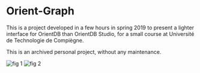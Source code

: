 # Orient-Graph

This is a project developed in a few hours in spring 2019 to present a lighter interface for OrientDB than OrientDB Studio, for a small course at Université de Technologie de Compiègne.

This is an archived personal project, without any maintenance.

![fig 1](https://imgur.com/icH4dYS.png)
![fig 2](https://imgur.com/EbfYkH3.png)
